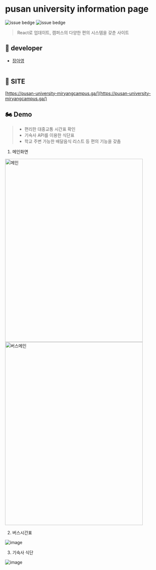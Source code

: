 # pusan university information page
![issue bedge](https://img.shields.io/badge/yarn-v%201.22.10-orange)
![issue bedge](https://img.shields.io/badge/node-v%204.14.0-brightgreen)


>  React로 업데이트, 캠퍼스의 다양한 편의 시스템을 갖춘 사이트<br />


## 🎅 developer

 - [장아영](https://github.com/Jang-Ahyoung)<br />  <br /> 


## 💙 SITE

 [https://pusan-university-miryangcampus.ga/](https://pusan-university-miryangcampus.ga/)<br />

## 🏍 Demo 
> - 편리한 대중교통 시간표 확인 <br /> 
> - 기숙사 API를 이용한 식단표 
> - 학교 주변 가능한 배달음식 리스트 등 편의 기능을 갖춤 <br /> 


1. 메인화면
<p>
<img width="450" height="600" alt="메인" src="https://user-images.githubusercontent.com/71692593/109726485-2c47b400-7bf6-11eb-91e6-e1a2145f79e6.png">
<img width="450" height="600" alt="버스메인" src="https://user-images.githubusercontent.com/71692593/109726299-d07d2b00-7bf5-11eb-87a7-d1d21b54ef02.png">
</p>

2. 버스시간표

![image](https://user-images.githubusercontent.com/71692593/109725951-3d43f580-7bf5-11eb-832c-a381ad79c4e8.png)

3. 기숙사 식단

![image](https://user-images.githubusercontent.com/71692593/109725692-daeaf500-7bf4-11eb-9c73-5b7abbac17d5.png)
